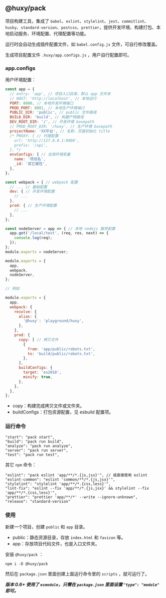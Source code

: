 ## @huxy/pack

项目构建工具，集成了 `babel`、`eslint`、`stylelint`、`jest`、`commitlint`、`husky`、`standard-version`、`postcss`、`prettier`，提供开发环境、构建打包、本地启动服务、环境配置、代理配置等功能。

运行时会自动生成插件配置文件，如 `babel.config.js` 文件，可自行修改覆盖。

生成项目配置文件 `.huxy/app.configs.js` ，用户自行配置即可。

### app.configs

用户环境配置：

```javascript
const app = {
  // entry: 'app', // 项目入口目录，默认 app 文件夹
  // HOST: 'http://localhost', // 本地运行
  PORT: 8080, // 本地开发环境端口
  PROD_PORT: 8081, // 本地生产环境端口
  PUBLIC_DIR: 'public', // public 文件路径
  BUILD_DIR: 'build', // 构建产物路径
  DEV_ROOT_DIR: '/', // 开发环境 basepath
  // PROD_ROOT_DIR: '/huxy', // 生产环境 basepath
  projectName: 'XX平台', // 名称，页面初始化 title
  /* PROXY: { // 代理配置
    url: 'http://127.0.0.1:9000',
    prefix: '/api',
  }, */
  envConfigs: { // 全局环境变量
    name: '项目名',
    _id: '其它属性',
  },
};

const webpack = { // webpack 配置
  // ... // 基础配置
  dev: { // 开发环境配置
    // ...
  },
  prod: { // 生产环境配置
    // ...
  },
};

const nodeServer = app => { // 本地 nodejs 服务配置
  app.get('/local/test', (req, res, next) => {
    console.log(req);
  });
};
module.exports = nodeServer;

module.exports = {
  app,
  webpack,
  nodeServer,
};

// 例如

module.exports = {
  app,
  webpack: {
    resolve: {
      alias: {
        '@huxy': 'playground/huxy',
      },
    },
    prod: {
      copy: [ // 拷贝文件
        {
          from: 'app/public/robots.txt',
          to: 'build/public/robots.txt',
        },
      ],
      buildConfigs: {
        target: 'es2018',
        minify: true,
      },
    },
  },
};
```

- copy：构建完成拷贝文件或文件夹。
- buildConfigs：打包资源配置，见 esbuild 配置项。

### 运行命令

```
"start": "pack start",
"build": "pack run build",
"analyze": "pack run analyze",
"server": "pack run server",
"test": "pack run test",
```

其它 `npm` 命令：

```
"eslint": "pack eslint 'app/**/*.{js,jsx}'", // 或直接使用 eslint
"eslint-common": "eslint 'common/**/*.{js,jsx}'",
"stylelint": "stylelint 'app/**/*.{css,less}'",
"lint-fix": "eslint --fix 'app/**/*.{js,jsx}' && stylelint --fix 'app/**/*.{css,less}'",
"prettier": "prettier 'app/**/*' --write --ignore-unknown",
"release": "standard-version"
```

### 使用

新建一个项目，创建 `public` 和 `app` 目录。

- public：静态资源目录，存放 `index.html` 和 `favicon` 等。
- app：存放项目代码文件，也是入口文件夹。

安装 `@huxy/pack` ：

```
npm i -D @huxy/pack
```

然后在 `package.json` 里面创建上面运行命令里的 `scripts` ，就可运行了。

***版本 0.6+ 使用了 `esmodule`，只需在 `package.json` 里面设置 `"type": "module"` 即可。***